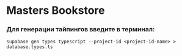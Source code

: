 # Masters Bookstore

### Для генерации тайпингов введите в терминал:

```supabase gen types typescript --project-id <project-id-name> > database.types.ts```

